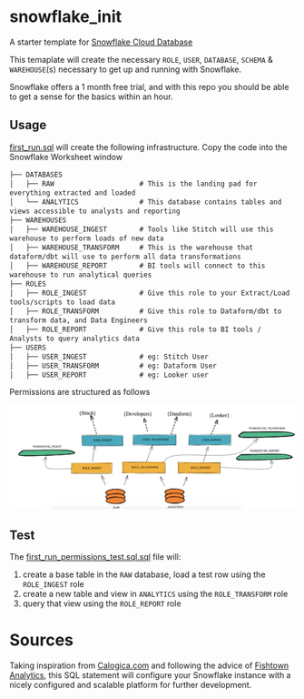 # snowflake_init
A starter template for [Snowflake Cloud Database](www.snowflake.com)

This temaplate will create the necessary `ROLE`, `USER`, `DATABASE`, `SCHEMA` & `WAREHOUSE`(s) necessary to get up and running with Snowflake.

Snowflake offers a 1 month free trial, and with this repo you should be able to get a sense for the basics within an hour.

## Usage

[first_run.sql](/first_run.sql) will create the following infrastructure. Copy the code into the Snowflake Worksheet window 

```
├── DATABASES
│   ├── RAW                     # This is the landing pad for everything extracted and loaded
│   └── ANALYTICS               # This database contains tables and views accessible to analysts and reporting
├── WAREHOUSES
│   ├── WAREHOUSE_INGEST        # Tools like Stitch will use this warehouse to perform loads of new data
│   ├── WAREHOUSE_TRANSFORM     # This is the warehouse that dataform/dbt will use to perform all data transformations
│   ├── WAREHOUSE_REPORT        # BI tools will connect to this warehouse to run analytical queries
├── ROLES
│   ├── ROLE_INGEST             # Give this role to your Extract/Load tools/scripts to load data
│   ├── ROLE_TRANSFORM          # Give this role to Dataform/dbt to transform data, and Data Engineers
│   ├── ROLE_REPORT             # Give this role to BI tools / Analysts to query analytics data
├── USERS
│   ├── USER_INGEST             # eg: Stitch User
│   ├── USER_TRANSFORM          # eg: Dataform User
│   ├── USER_REPORT             # eg: Looker user

```

Permissions are structured as follows

![snowflake.png](/snowflake.png)

## Test

The [first_run_permissions_test.sql.sql](/first_run_permissions_test.sql.sql) file will:
1. create a base table in the `RAW` database, load a test row using the `ROLE_INGEST` role
1. create a new table and view in `ANALYTICS` using the `ROLE_TRANSFORM` role
1. query that view using the `ROLE_REPORT` role



# Sources
Taking inspiration from [Calogica.com](https://Calogica.com) and following the advice of [Fishtown Analytics](https://blog.fishtownanalytics.com/how-we-configure-snowflake-fc13f1eb36c4), this SQL statement will configure your Snowflake instance with a nicely configured and scalable platform for further development.


